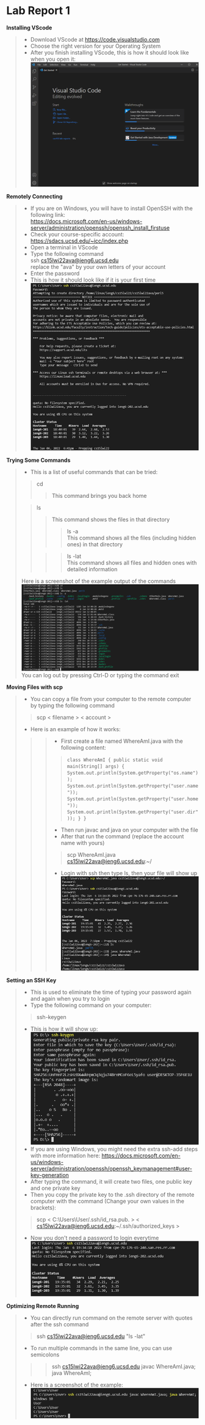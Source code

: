 # Lab Report 1


**Installing VScode**<br>
> - Download VScode at https://code.visualstudio.com
> - Choose the right version for your Operating System
> - After you finish installing VScode, this is how it should look like when you open it:
> ![Image](Photo/lab1screenshot0.PNG)

**Remotely Connecting**<br>
> - If you are on Windows, you will have to install OpenSSH with the following link: <br>
> https://docs.microsoft.com/en-us/windows-server/administration/openssh/openssh_install_firstuse
> - Check your course-specific account: <br>
> https://sdacs.ucsd.edu/~icc/index.php
> - Open a terminal in VScode
> - Type the following command<br>
> ssh cs15lwi22ava@ieng6.ucsd.edu <br>
> replace the "ava" by your own letters of your account
> - Enter the password
> - This is how it should look like if it is your first time
> ![Image](Photo/lab1screenshot1.png)

**Trying Some Commands**<br>
> - This is a list of useful commands that can be tried: <br>
>> cd <br>
>>> This command brings you back home <br>
> 
>> ls <br>
>>> This command shows the files in that directory <br>
>>>> ls -a <br>
>>> This command shows all the files (including hidden ones) in that directory <br>
>>
>>>> ls -lat <br>
>>> This command shows all files and hidden ones with detailed information
>
> Here is a screenshot of the example output of the commands
> ![Image](Photo/lab1screenshot2.PNG)
> You can log out by pressing Ctrl-D or typing the command exit


**Moving Files with scp**<br>
> - You can copy a file from your computer to the remote computer by typing the following command <br>
>> scp < filename > < account >
>
> - Here is an example of how it works: <br>
>>> - First create a file named WhereAmI.java with the following content:<br>
>>>>`class WhereAmI {
public static void main(String[] args) {
    System.out.println(System.getProperty("os.name"));
    System.out.println(System.getProperty("user.name"));
    System.out.println(System.getProperty("user.home"));
    System.out.println(System.getProperty("user.dir"));
  }
}`
>>>
>>>- Then run javac and java on your computer with the file <br>
>>>- After that run the command (replace the account name with yours)
>>>> scp WhereAmI.java cs15lwi22ava@ieng6.ucsd.edu:~/<br>
>>>
>>>- Login with ssh then type ls, then your file will show up
>>>![Image](Photo/lab1screenshot3.PNG)

**Setting an SSH Key**<br>
> - This is used to eliminate the time of typing your password again and again when you try to login
> - Type the following command on your computer:
>>ssh-keygen
> - This is how it will show up: 
>![Image](Photo/lab1screenshot4.png)
>- If you are using Windows, you might need the extra ssh-add steps with more information here:
https://docs.microsoft.com/en-us/windows-server/administration/openssh/openssh_keymanagement#user-key-generation
> - After typing the command, it will create two files, one public key and one private key
> - Then you copy the private key to the .ssh directory of the remote computer with the command (Change your own values in the brackets):
>> scp < C:\Users\User/.ssh/id_rsa.pub. > < cs15lwi22ava@ieng6.ucsd.edu:~/.ssh/authorized_keys >
>
> - Now you don't need a password to login everytime
>![Image](Photo/lab1screenshot5.png)

**Optimizing Remote Running**<br>
> - You can directly run command on the remote server with quotes after the ssh command
>> ssh cs15lwi22ava@ieng6.ucsd.edu "ls -lat"
> - To run multiple commands in the same line, you can use semicolons 
>>> ssh cs15lwi22ava@ieng6.ucsd.edu javac WhereAmI.java; java WhereAmI;
>
>- Here is a screenshot of the example:
>![Image](Photo/lab1screenshot6.png)